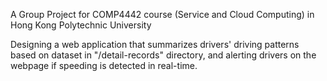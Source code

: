 A Group Project for COMP4442 course (Service and Cloud Computing) in Hong Kong Polytechnic University

Designing a web application that summarizes drivers' driving patterns based on dataset in "/detail-records" directory, and alerting drivers on the webpage if speeding is detected in real-time.
